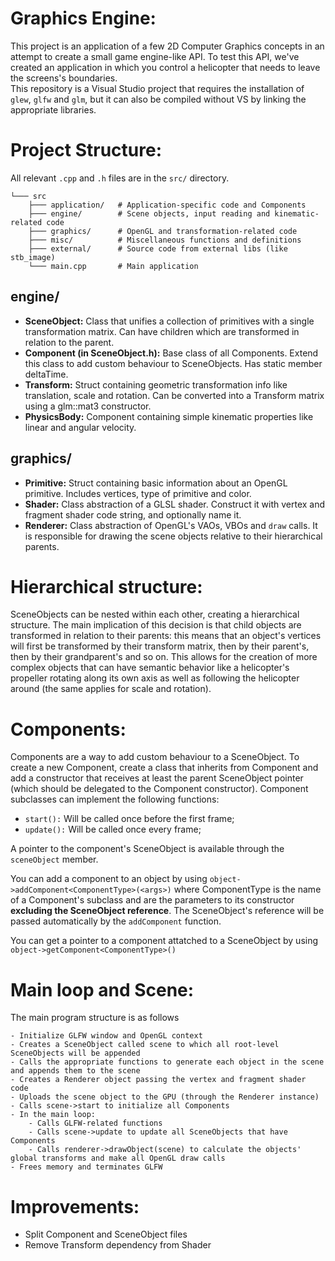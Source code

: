 ﻿# Graphics Engine:
This project is an application of a few 2D Computer Graphics concepts in an attempt to create a small game engine-like 
API. To test this API, we've created an application in which you control a helicopter that needs to leave the screens's 
boundaries.  
This repository is a Visual Studio project that requires the installation of `glew`, `glfw` and `glm`, but it can also be 
compiled without VS by linking the appropriate libraries.

# Project Structure:  
All relevant `.cpp` and `.h` files are in the `src/` directory.
```
└─── src
    ├─── application/   # Application-specific code and Components
    ├─── engine/        # Scene objects, input reading and kinematic-related code
    ├─── graphics/      # OpenGL and transformation-related code
    ├─── misc/          # Miscellaneous functions and definitions
    ├─── external/      # Source code from external libs (like stb_image)
    └─── main.cpp       # Main application
```
## engine/
- **SceneObject:** Class that unifies a collection of primitives with a single transformation matrix. Can have children which are transformed in relation to the parent.
- **Component (in SceneObject.h):** Base class of all Components. Extend this class to add custom behaviour to SceneObjects. Has static member deltaTime.
- **Transform:** Struct containing geometric transformation info like translation, scale and rotation. Can be converted into a Transform matrix using a glm::mat3 constructor.
- **PhysicsBody:** Component containing simple kinematic properties like linear and angular velocity.

## graphics/
- **Primitive:** Struct containing basic information about an OpenGL primitive. Includes vertices, type of primitive and color.
- **Shader:** Class abstraction of a GLSL shader. Construct it with vertex and fragment shader code string, and optionally name it.
- **Renderer:** Class abstraction of OpenGL's VAOs, VBOs and `draw` calls. It is responsible for drawing the scene objects relative to their hierarchical parents.

# Hierarchical structure:
SceneObjects can be nested within each other, creating a hierarchical structure.
The main implication of this decision is that child objects are transformed in relation to their parents: this means that an object's vertices will first
be transformed by their transform matrix, then by their parent's, then by their grandparent's and so on. This allows for the creation of more complex objects
that can have semantic behavior like a helicopter's propeller rotating along its own axis as well
as following the helicopter around (the same applies for scale and rotation).

# Components:
Components are a way to add custom behaviour to a SceneObject. To create a new Component, create a class that inherits from Component and
add a constructor that receives at least the parent SceneObject pointer (which should be delegated to the Component constructor).
Component subclasses can implement the following functions:
- `start():` Will be called once before the first frame;  
- `update():` Will be called once every frame;

A pointer to the component's SceneObject is available through the `sceneObject` member.  

You can add a component to an object by using
```object->addComponent<ComponentType>(<args>)```
where ComponentType is the name of a Component's subclass and <args> are the parameters to its constructor **excluding the SceneObject reference**.
The SceneObject's reference will be passed automatically by the `addComponent` function.  

You can get a pointer to a component attatched to a SceneObject by using  
```object->getComponent<ComponentType>()```


# Main loop and Scene:
The main program structure is as follows
```
- Initialize GLFW window and OpenGL context
- Creates a SceneObject called scene to which all root-level SceneObjects will be appended
- Calls the appropriate functions to generate each object in the scene and appends them to the scene
- Creates a Renderer object passing the vertex and fragment shader code
- Uploads the scene object to the GPU (through the Renderer instance)
- Calls scene->start to initialize all Components
- In the main loop:
    - Calls GLFW-related functions
    - Calls scene->update to update all SceneObjects that have Components
    - Calls renderer->drawObject(scene) to calculate the objects' global transforms and make all OpenGL draw calls
- Frees memory and terminates GLFW
```


# Improvements:  
- Split Component and SceneObject files  
- Remove Transform dependency from Shader
